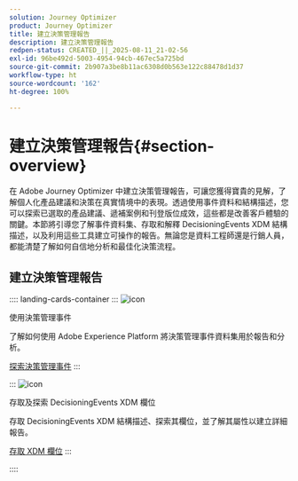 ```yaml
---
solution: Journey Optimizer
product: Journey Optimizer
title: 建立決策管理報告
description: 建立決策管理報告
redpen-status: CREATED_||_2025-08-11_21-02-56
exl-id: 96be492d-5003-4954-94cb-467ec5a725bd
source-git-commit: 2b907a3be8b11ac6308d0b563e122c88478d1d37
workflow-type: ht
source-wordcount: '162'
ht-degree: 100%

---
```


# 建立決策管理報告{#section-overview}

在 Adobe Journey Optimizer 中建立決策管理報告，可讓您獲得寶貴的見解，了解個人化產品建議和決策在真實情境中的表現。透過使用事件資料和結構描述，您可以探索已選取的產品建議、遞補案例和刊登版位成效，這些都是改善客戶體驗的關鍵。本節將引導您了解事件資料集、存取和解釋 DecisioningEvents XDM 結構描述，以及利用這些工具建立可操作的報告。無論您是資料工程師還是行銷人員，都能清楚了解如何自信地分析和最佳化決策流程。

## 建立決策管理報告

:::: landing-cards-container
:::
![icon](https://cdn.experienceleague.adobe.com/icons/book.svg)

使用決策管理事件

了解如何使用 Adobe Experience Platform 將決策管理事件資料集用於報告和分析。

[探索決策管理事件](../using/offers/reports/get-started-events.md)
:::

:::
![icon](https://cdn.experienceleague.adobe.com/icons/list-check.svg)

存取及探索 DecisioningEvents XDM 欄位

存取 DecisioningEvents XDM 結構描述、探索其欄位，並了解其屬性以建立詳細報告。

[存取 XDM 欄位](../using/offers/reports/xdm-fields.md)
:::

::::
